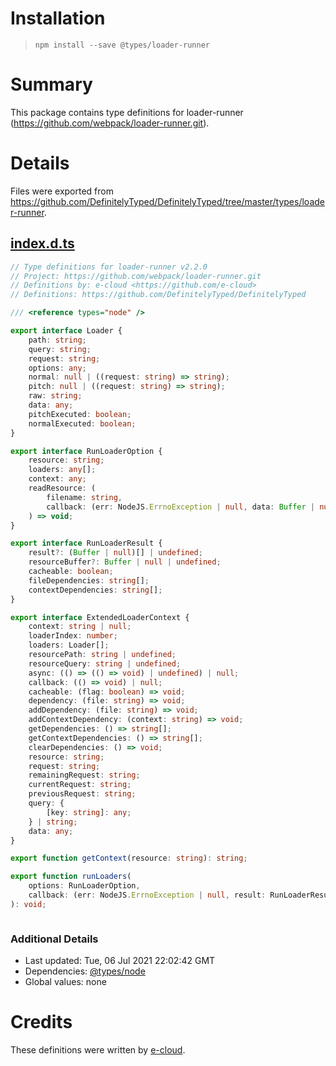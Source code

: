 # Installation
> `npm install --save @types/loader-runner`

# Summary
This package contains type definitions for loader-runner (https://github.com/webpack/loader-runner.git).

# Details
Files were exported from https://github.com/DefinitelyTyped/DefinitelyTyped/tree/master/types/loader-runner.
## [index.d.ts](https://github.com/DefinitelyTyped/DefinitelyTyped/tree/master/types/loader-runner/index.d.ts)
````ts
// Type definitions for loader-runner v2.2.0
// Project: https://github.com/webpack/loader-runner.git
// Definitions by: e-cloud <https://github.com/e-cloud>
// Definitions: https://github.com/DefinitelyTyped/DefinitelyTyped

/// <reference types="node" />

export interface Loader {
    path: string;
    query: string;
    request: string;
    options: any;
    normal: null | ((request: string) => string);
    pitch: null | ((request: string) => string);
    raw: string;
    data: any;
    pitchExecuted: boolean;
    normalExecuted: boolean;
}

export interface RunLoaderOption {
    resource: string;
    loaders: any[];
    context: any;
    readResource: (
        filename: string,
        callback: (err: NodeJS.ErrnoException | null, data: Buffer | null) => void
    ) => void;
}

export interface RunLoaderResult {
    result?: (Buffer | null)[] | undefined;
    resourceBuffer?: Buffer | null | undefined;
    cacheable: boolean;
    fileDependencies: string[];
    contextDependencies: string[];
}

export interface ExtendedLoaderContext {
    context: string | null;
    loaderIndex: number;
    loaders: Loader[];
    resourcePath: string | undefined;
    resourceQuery: string | undefined;
    async: (() => (() => void) | undefined) | null;
    callback: (() => void) | null;
    cacheable: (flag: boolean) => void;
    dependency: (file: string) => void;
    addDependency: (file: string) => void;
    addContextDependency: (context: string) => void;
    getDependencies: () => string[];
    getContextDependencies: () => string[];
    clearDependencies: () => void;
    resource: string;
    request: string;
    remainingRequest: string;
    currentRequest: string;
    previousRequest: string;
    query: {
        [key: string]: any;
    } | string;
    data: any;
}

export function getContext(resource: string): string;

export function runLoaders(
    options: RunLoaderOption,
    callback: (err: NodeJS.ErrnoException | null, result: RunLoaderResult) => any
): void;



````

### Additional Details
 * Last updated: Tue, 06 Jul 2021 22:02:42 GMT
 * Dependencies: [@types/node](https://npmjs.com/package/@types/node)
 * Global values: none

# Credits
These definitions were written by [e-cloud](https://github.com/e-cloud).
